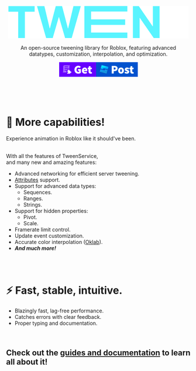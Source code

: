 <div align="center">

<img src="./Logo.png"></img>

An open-source tweening library for Roblox, featuring advanced<br>
datatypes, customization, interpolation, and optimization.

<a href="https://create.roblox.com/store/asset/100081703118723" target="_blank"><img src="https://raw.githubusercontent.com/AlexanderLindholt/LinkButtons/refs/heads/main/Static/Module.png"></a> ​ <a href="https://devforum.roblox.com/t/3599638" target="_blank"><img src="https://raw.githubusercontent.com/AlexanderLindholt/LinkButtons/refs/heads/main/Static/Devforum.png"></a>
</div>
<br>
​<br>
<br>

# 🌟 More capabilities!
Experience animation in Roblox like it should've been.<br>
<br>

With all the features of TweenService,<br>
and many new and amazing features:
- Advanced networking for efficient server tweening.
- [Attributes](https://create.roblox.com/docs/scripting/attributes) support.
- Support for advanced data types:
  - Sequences.
  - Ranges.
  - Strings.
- Support for hidden properties:
  - Pivot.
  - Scale.
- Framerate limit control.
- Update event customization.
- Accurate color interpolation ([Oklab](https://observablehq.com/@aras-p/oklab-interpolation-test)).
- ***And much more!***
<br>
<br>

# ⚡ Fast, stable, intuitive.
- Blazingly fast, lag-free performance.
- Catches errors with clear feedback.
- Proper typing and documentation.
​<br>
<br>


## Check out the [guides and documentation](https://alexanderlindholt.gitbook.io/tweenplus) to learn all about it!
<br>
